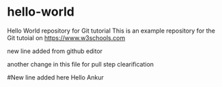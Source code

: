 # hello-world
Hello World repository for Git tutorial
This is an example repository for the Git tutoial on https://www.w3schools.com

new line added from github editor

another change in this file for pull step clearification

#New line added here
Hello Ankur
